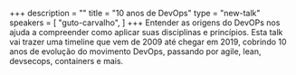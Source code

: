 +++
description = ""
title = "10 anos de DevOps"
type = "new-talk"
speakers = [
        "guto-carvalho",
]
+++
Entender as origens do DevOPs nos ajuda a compreender como aplicar suas disciplinas e princípios. Esta talk vai trazer uma timeline que vem de 2009 até chegar em 2019, cobrindo 10 anos de evolução do movimento DevOps, passando por agile, lean, devsecops, containers e mais.